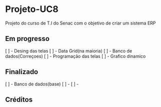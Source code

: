 # Projeto-UC8
Projeto do curso de T.I do Senac com o objetivo de criar um sistema ERP

## Em progresso
[ ] - Desing das telas
[ ] - Data Grid(na maioria) 
[ ] - Banco de dados(Correçoes)
[ ] - Programação das telas
[ ] - Grafico dinamico

## Finalizado
[ ] - Banco de dados(base)
[ ] - 
[ ] - 

## Créditos


